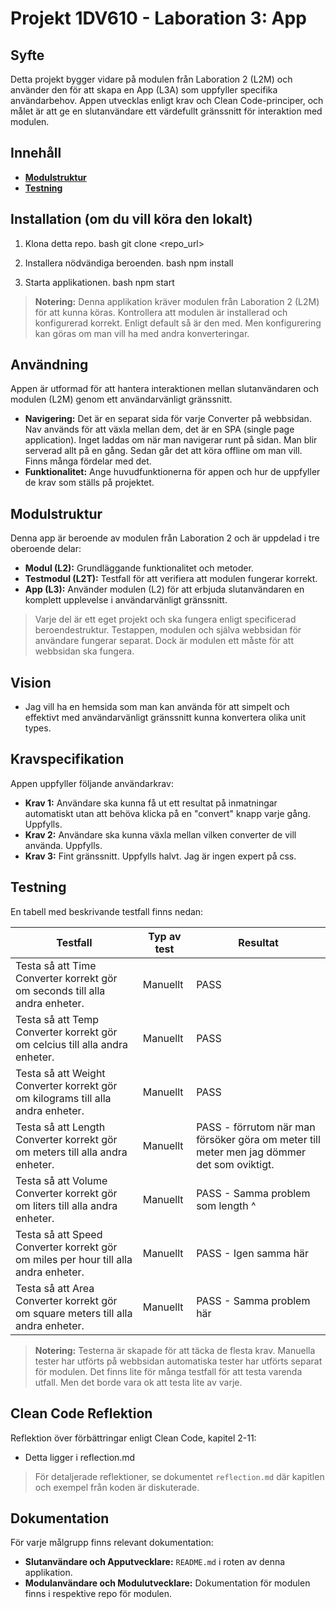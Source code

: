 # Projekt 1DV610 - Laboration 3: App

## Syfte
Detta projekt bygger vidare på modulen från Laboration 2 (L2M) och använder den för att skapa en App (L3A) som uppfyller specifika användarbehov. Appen utvecklas enligt krav och Clean Code-principer, och målet är att ge en slutanvändare ett värdefullt gränssnitt för interaktion med modulen.

## Innehåll
- **[Modulstruktur](#modulstruktur)**
- **[Testning](#testning)**

## Installation (om du vill köra den lokalt)
1. Klona detta repo.
    bash
    git clone <repo_url>

2. Installera nödvändiga beroenden.
    bash
    npm install

3. Starta applikationen.
    bash
    npm start


> **Notering:** Denna applikation kräver modulen från Laboration 2 (L2M) för att kunna köras. Kontrollera att modulen är installerad och konfigurerad korrekt. Enligt default så är den med. Men konfigurering kan göras om man vill ha med andra konverteringar.

## Användning
Appen är utformad för att hantera interaktionen mellan slutanvändaren och modulen (L2M) genom ett användarvänligt gränssnitt.

- **Navigering:** Det är en separat sida för varje Converter på webbsidan. Nav används för att växla mellan dem, det är en SPA (single page application). Inget laddas om när man navigerar runt på sidan. Man blir serverad allt på en gång. Sedan går det att köra offline om man vill. Finns många fördelar med det.
- **Funktionalitet:** Ange huvudfunktionerna för appen och hur de uppfyller de krav som ställs på projektet.

## Modulstruktur
Denna app är beroende av modulen från Laboration 2 och är uppdelad i tre oberoende delar:
- **Modul (L2):** Grundläggande funktionalitet och metoder.
- **Testmodul (L2T):** Testfall för att verifiera att modulen fungerar korrekt.
- **App (L3):** Använder modulen (L2) för att erbjuda slutanvändaren en komplett upplevelse i användarvänligt gränssnitt.

> Varje del är ett eget projekt och ska fungera enligt specificerad beroendestruktur. Testappen, modulen och själva webbsidan för användare fungerar separat. Dock är modulen ett måste för att webbsidan ska fungera.

## Vision
 - Jag vill ha en hemsida som man kan använda för att simpelt och effektivt med användarvänligt gränssnitt kunna konvertera olika unit types.

## Kravspecifikation
Appen uppfyller följande användarkrav:
- **Krav 1:** Användare ska kunna få ut ett resultat på inmatningar automatiskt utan att behöva klicka på en "convert" knapp varje gång. Uppfylls.
- **Krav 2:** Användare ska kunna växla mellan vilken converter de vill använda. Uppfylls.
- **Krav 3:** Fint gränssnitt. Uppfylls halvt. Jag är ingen expert på css.

## Testning
En tabell med beskrivande testfall finns nedan:

| Testfall        | Typ av test          | Resultat          |
|-----------------|----------------------|---------------------------|
| Testa så att Time Converter korrekt gör om seconds till alla andra enheter. | Manuellt     | PASS      |
| Testa så att Temp Converter korrekt gör om celcius till alla andra enheter. | Manuellt     | PASS      |
| Testa så att Weight Converter korrekt gör om kilograms till alla andra enheter. | Manuellt     | PASS      |
| Testa så att Length Converter korrekt gör om meters till alla andra enheter. | Manuellt     | PASS - förrutom när man försöker göra om meter till meter men jag dömmer det som oviktigt.      |
| Testa så att Volume Converter korrekt gör om liters till alla andra enheter. | Manuellt     | PASS - Samma problem som length ^      |
| Testa så att Speed Converter korrekt gör om miles per hour till alla andra enheter. | Manuellt     | PASS - Igen samma här      |
| Testa så att Area Converter korrekt gör om square meters till alla andra enheter. | Manuellt     | PASS - Samma problem här      |


> **Notering:** Testerna är skapade för att täcka de flesta krav. Manuella tester har utförts på webbsidan automatiska tester har utförts separat för modulen. Det finns lite för många testfall för att testa varenda utfall. Men det borde vara ok att testa lite av varje.

## Clean Code Reflektion
Reflektion över förbättringar enligt Clean Code, kapitel 2-11:
 - Detta ligger i reflection.md

> För detaljerade reflektioner, se dokumentet `reflection.md` där kapitlen och exempel från koden är diskuterade.

## Dokumentation
För varje målgrupp finns relevant dokumentation:
- **Slutanvändare och Apputvecklare:** `README.md` i roten av denna applikation.
- **Modulanvändare och Modulutvecklare:** Dokumentation för modulen finns i respektive repo för modulen.